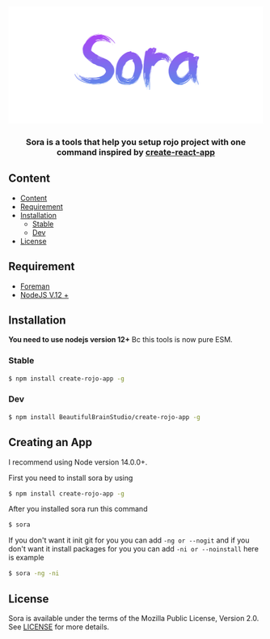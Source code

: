 <div align="center">
  <img src="https://github.com/BeautifulBrainStudio/create-rojo-app/blob/main/images/sora-logo.png" alt="Sora Logo" width="510" height="231"/>
  <h3>Sora is a tools that help you setup rojo project with one command inspired by <a href="https://github.com/facebook/create-react-app">create-react-app</a></h3>
</div>

## Content
- [Content](#content)
- [Requirement](#requirement)
- [Installation](#installation)
  - [Stable](#stable)
  - [Dev](#dev)
- [License](#license)

## Requirement
- [Foreman](https://github.com/roblox/foreman)
- [NodeJS V.12 +](https://github.com/nodejs/node)

## Installation
**You need to use nodejs version 12+** Bc this tools is now pure ESM.
### Stable
```sh
$ npm install create-rojo-app -g
```
### Dev
```sh
$ npm install BeautifulBrainStudio/create-rojo-app -g
```
## Creating an App
I recommend using Node version 14.0.0+.

First you need to install sora by using
```sh
$ npm install create-rojo-app -g
```

After you installed sora run this command
```sh
$ sora
```
If you don't want it init git for you you can add `-ng or --nogit` and if you don't want it install packages for you you can add `-ni or --noinstall` here is example
```sh
$ sora -ng -ni
```

## License
Sora is available under the terms of the Mozilla Public License, Version 2.0. See [LICENSE](https://github.com/BeautifulBrainStudio/sora/blob/main/LICENSE) for more details.
